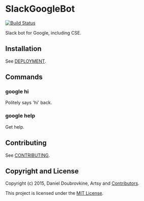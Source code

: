 SlackGoogleBot
==============

[![Build Status](https://travis-ci.org/dblock/slack-google-bot.png)](https://travis-ci.org/dblock/slack-google-bot)

Slack bot for Google, including CSE.

## Installation

See [DEPLOYMENT](DEPLOYMENT.md).

## Commands

### google hi

Politely says 'hi' back.

### google help

Get help.

## Contributing

See [CONTRIBUTING](CONTRIBUTING.md).

## Copyright and License

Copyright (c) 2015, Daniel Doubrovkine, Artsy and [Contributors](CHANGELOG.md).

This project is licensed under the [MIT License](LICENSE.md).
